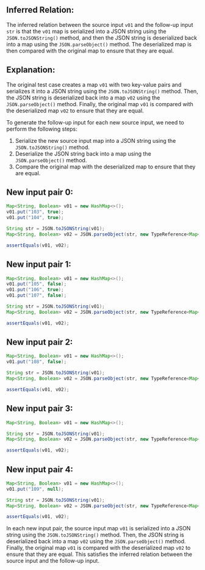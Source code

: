 ## Inferred Relation:
The inferred relation between the source input `v01` and the follow-up input `str` is that the `v01` map is serialized into a JSON string using the `JSON.toJSONString()` method, and then the JSON string is deserialized back into a map using the `JSON.parseObject()` method. The deserialized map is then compared with the original map to ensure that they are equal.

## Explanation:
The original test case creates a map `v01` with two key-value pairs and serializes it into a JSON string using the `JSON.toJSONString()` method. Then, the JSON string is deserialized back into a map `v02` using the `JSON.parseObject()` method. Finally, the original map `v01` is compared with the deserialized map `v02` to ensure that they are equal.

To generate the follow-up input for each new source input, we need to perform the following steps:
1. Serialize the new source input map into a JSON string using the `JSON.toJSONString()` method.
2. Deserialize the JSON string back into a map using the `JSON.parseObject()` method.
3. Compare the original map with the deserialized map to ensure that they are equal.

## New input pair 0:
```java
Map<String, Boolean> v01 = new HashMap<>();
v01.put("103", true);
v01.put("104", true);

String str = JSON.toJSONString(v01);
Map<String, Boolean> v02 = JSON.parseObject(str, new TypeReference<Map<String, Boolean>>() {}.getType());

assertEquals(v01, v02);
```

## New input pair 1:
```java
Map<String, Boolean> v01 = new HashMap<>();
v01.put("105", false);
v01.put("106", true);
v01.put("107", false);

String str = JSON.toJSONString(v01);
Map<String, Boolean> v02 = JSON.parseObject(str, new TypeReference<Map<String, Boolean>>() {}.getType());

assertEquals(v01, v02);
```

## New input pair 2:
```java
Map<String, Boolean> v01 = new HashMap<>();
v01.put("108", false);

String str = JSON.toJSONString(v01);
Map<String, Boolean> v02 = JSON.parseObject(str, new TypeReference<Map<String, Boolean>>() {}.getType());

assertEquals(v01, v02);
```

## New input pair 3:
```java
Map<String, Boolean> v01 = new HashMap<>();

String str = JSON.toJSONString(v01);
Map<String, Boolean> v02 = JSON.parseObject(str, new TypeReference<Map<String, Boolean>>() {}.getType());

assertEquals(v01, v02);
```

## New input pair 4:
```java
Map<String, Boolean> v01 = new HashMap<>();
v01.put("109", null);

String str = JSON.toJSONString(v01);
Map<String, Boolean> v02 = JSON.parseObject(str, new TypeReference<Map<String, Boolean>>() {}.getType());

assertEquals(v01, v02);
```

In each new input pair, the source input map `v01` is serialized into a JSON string using the `JSON.toJSONString()` method. Then, the JSON string is deserialized back into a map `v02` using the `JSON.parseObject()` method. Finally, the original map `v01` is compared with the deserialized map `v02` to ensure that they are equal. This satisfies the inferred relation between the source input and the follow-up input.